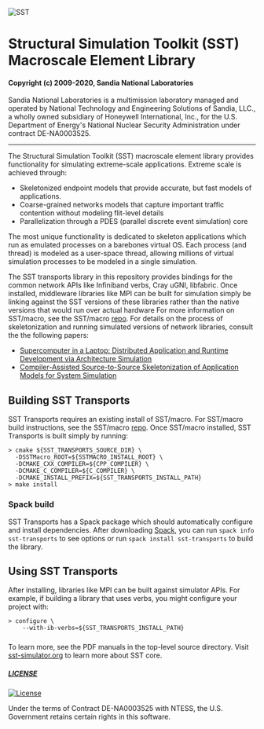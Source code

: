 ![SST](http://sst-simulator.org/img/sst-logo-small.png)

# Structural Simulation Toolkit (SST) Macroscale Element Library

#### Copyright (c) 2009-2020, Sandia National Laboratories
Sandia National Laboratories is a multimission laboratory managed and operated
by National Technology and Engineering Solutions of Sandia, LLC., a wholly
owned subsidiary of Honeywell International, Inc., for the U.S. Department of
Energy's National Nuclear Security Administration under contract DE-NA0003525.

---

The Structural Simulation Toolkit (SST) macroscale element library provides functionality for simulating extreme-scale applications.  Extreme scale is achieved through:

* Skeletonized endpoint models that provide accurate, but fast models of applications.
* Coarse-grained networks models that capture important traffic contention without modeling flit-level details
* Parallelization through a PDES (parallel discrete event simulation) core

The most unique functionality is dedicated to skeleton applications which run as emulated processes on a barebones virtual OS.  Each process (and thread) is modeled as a user-space thread, allowing millions of virtual simulation processes to be modeled in a single simulation.

The SST transports library in this repository provides bindings for the common network APIs like Infiniband verbs, Cray uGNI, libfabric.
Once installed, middleware libraries like MPI can be built for simulation simply be linking against the SST versions of these libraries rather than the native versions that would run over actual hardware
For more information on SST/macro, see the SST/macro [repo](git@github.com:sstsimulator/sst-macro.git).
For details on the process of skeletonization and running simulated versions of network libraries, consult the the following papers:
* [Supercomputer in a Laptop: Distributed Application and Runtime Development via Architecture Simulation](https://link.springer.com/chapter/10.1007/978-3-030-02465-9_23)
* [Compiler-Assisted Source-to-Source Skeletonization of Application Models for System Simulation](https://link.springer.com/chapter/10.1007/978-3-319-92040-5_7)

## Building SST Transports
SST Transports requires an existing install of SST/macro.
For SST/macro build instructions, see the SST/macro [repo](git@github.com:sstsimulator/sst-macro.git).
Once SST/macro installed, SST Transports is built simply by running:
````
> cmake ${SST_TRANSPORTS_SOURCE_DIR} \
  -DSSTMacro_ROOT=${SSTMACRO_INSTALL_ROOT} \
  -DCMAKE_CXX_COMPILER=${CPP_COMPILER} \
  -DCMAKE_C_COMPILER=${C_COMPILER} \
  -DCMAKE_INSTALL_PREFIX=${SST_TRANSPORTS_INSTALL_PATH}
> make install
````

### Spack build
SST Transports has a Spack package which should automatically configure and install dependencies.
After downloading [Spack](https://github.com/spack/spack), you can run `spack info sst-transports` to see options or run `spack install sst-transports` to build the library.

## Using SST Transports
After installing, libraries like MPI can be built against simulator APIs.
For example, if building a library that uses verbs, you might configure your project with:
````
> configure \
    --with-ib-verbs=${SST_TRANSPORTS_INSTALL_PATH}
````


###
To learn more, see the PDF manuals in the top-level source directory.
Visit [sst-simulator.org](http://sst-simulator.org) to learn more about SST core.

##### [LICENSE](https://github.com/sstsimulator/sst-core/blob/devel/LICENSE)

[![License](https://img.shields.io/badge/License-BSD%203--Clause-blue.svg)](https://opensource.org/licenses/BSD-3-Clause)

Under the terms of Contract DE-NA0003525 with NTESS,
the U.S. Government retains certain rights in this software.

